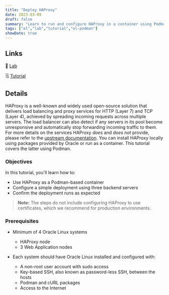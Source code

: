 ```yaml
---
title: "Deploy HAProxy"
date: 2023-03-09
draft: false
summary: "Learn to run and configure HAProxy in a container using Podman."
tags: ["ol","lab","tutorial","ol-podman"]
showDate: true
---
```


## Links

:crescent_moon: [Lab](https://luna.oracle.com/lab/a9eb9ff9-b56d-4ddc-9283-b72467d78128)

:spiral_notepad: [Tutorial](https://docs.oracle.com/en/learn/ol-podman-haproxy/)

## Details

HAProxy is a well-known and widely used open-source solution that delivers load balancing and proxy services for HTTP (Layer 7) and TCP (Layer 4), achieved by spreading incoming requests across multiple servers. The load balancer can also detect if any servers in its pool become unresponsive and automatically stop forwarding incoming traffic to them. For more details on the services HAProxy *does* and *does not* provide, please refer to the [upstream documentation](https://docs.haproxy.org). You can install HAProxy locally using packages provided by Oracle or run as a container. This tutorial covers the latter using Podman.

### Objectives

In this tutorial, you'll learn how to:

  - Use HAProxy as a Podman-based container 
  - Configure a simple deployment using three backend servers
  - Confirm the deployment runs as expected

 > **Note:** The steps do not include configuring HAProxy to use certificates, which we recommend for production environments.

### Prerequisites

- Minimum of 4 Oracle Linux systems

   - HAProxy node
   - 3 Web Application nodes

- Each system should have Oracle Linux installed and configured with:
    - A non-root user account with sudo access
    - Key-based SSH, also known as password-less SSH, between the hosts
    - Podman and cURL packages
    - Access to the Internet

